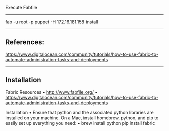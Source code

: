 Execute Fabfile

---
fab -u root -p puppet -H 172.16.181.158 install

---
References:
---
https://www.digitalocean.com/community/tutorials/how-to-use-fabric-to-automate-administration-tasks-and-deployments

---
Installation
---

Fabric
Resources
• http://www.fabfile.org/
• https://www.digitalocean.com/community/tutorials/how-to-use-fabric-to-automate-administration-tasks-and-deployments

Installation
• Ensure that python and the associated python libraries are installed on your machine.  On a Mac, install homebrew, python, and pip to easily set up everything you need:
• brew install python
pip install fabric

